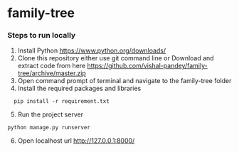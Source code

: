 # family-tree

### Steps to run locally

1. Install Python https://www.python.org/downloads/  
2. Clone this repository either use git command line or Download and extract code from here https://github.com/vishal-pandey/family-tree/archive/master.zip  
3. Open command prompt of terminal and navigate to the family-tree folder
4. Install the required packages and libraries
```
  pip install -r requirement.txt
```
5. Run the project server
```
python manage.py runserver
```
6. Open localhost url http://127.0.0.1:8000/
